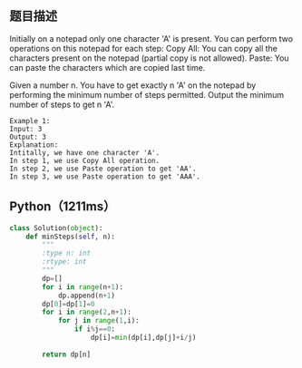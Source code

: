 ## 题目描述
Initially on a notepad only one character 'A' is present. You can perform two operations on this notepad for each step: 
Copy All: You can copy all the characters present on the notepad (partial copy is not allowed).
Paste: You can paste the characters which are copied last time.

Given a number n. You have to get exactly n 'A' on the notepad by performing the minimum number of steps permitted. Output the minimum number of steps to get n 'A'. 
```
Example 1:
Input: 3
Output: 3
Explanation:
Intitally, we have one character 'A'.
In step 1, we use Copy All operation.
In step 2, we use Paste operation to get 'AA'.
In step 3, we use Paste operation to get 'AAA'.
```
## Python（1211ms）
```python
class Solution(object):
    def minSteps(self, n):
        """
        :type n: int
        :rtype: int
        """
        dp=[]
        for i in range(n+1):
            dp.append(n+1)
        dp[0]=dp[1]=0
        for i in range(2,n+1):
            for j in range(1,i):
                if i%j==0:
                    dp[i]=min(dp[i],dp[j]+i/j)
        
        return dp[n]
```
